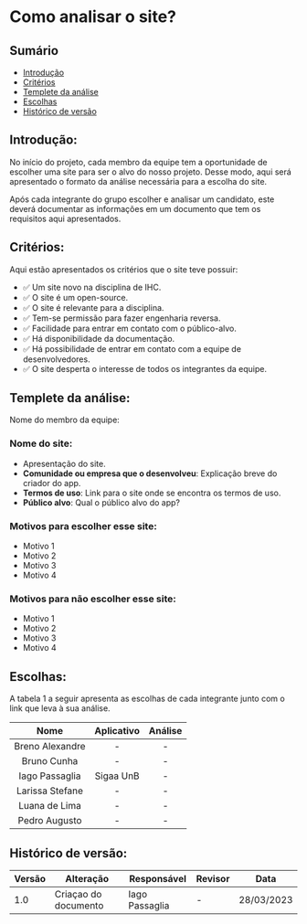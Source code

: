 # Como analisar o site?

## Sumário
* [Introdução](#Introdução)
* [Critérios](#Critérios)
* [Templete da análise](#Templete-da-análise)
* [Escolhas](#Escolhas)
* [Histórico de versão](#Histórico-de-versão)

## Introdução:

  No início do projeto, cada membro da equipe tem a oportunidade de escolher uma site para ser o alvo do nosso projeto. Desse modo, aqui será apresentado o formato da análise necessária para a escolha do site. 
  
  Após cada integrante do grupo escolher e analisar um candidato, este deverá documentar as informações em um documento que tem os requisitos aqui apresentados.
 
## Critérios:

  Aqui estão apresentados os critérios que o site teve possuir:

  - ✅ Um site novo na disciplina de IHC.
  - ✅ O site é um open-source.
  - ✅ O site é relevante para a disciplina.
  - ✅ Tem-se permissão para fazer engenharia reversa.
  - ✅ Facilidade para entrar em contato com o público-alvo.
  - ✅ Há disponibilidade da documentação.
  - ✅ Há possibilidade de entrar em contato com a equipe de desenvolvedores.
  - ✅ O site desperta o interesse de todos os integrantes da equipe.

## Templete da análise:

  Nome do membro da equipe:

  ### Nome do site:

  - Apresentação do site.
  - **Comunidade ou empresa que o desenvolveu**: Explicação breve do criador do app.
  - **Termos de uso**: Link para o site onde se encontra os termos de uso.
  - **Público alvo**: Qual o público alvo do app?
    
  ### Motivos para escolher esse site:

  - Motivo 1
  - Motivo 2
  - Motivo 3
  - Motivo 4

  ### Motivos para não escolher esse site:

  - Motivo 1
  - Motivo 2
  - Motivo 3
  - Motivo 4

## Escolhas:

  A tabela 1 a seguir apresenta as escolhas de cada integrante junto com o link que leva à sua análise.

  | Nome              | Aplicativo                                              | Análise    | 
| :-------------:     | :------------------------------------------------: | :--------------: | 
| Breno Alexandre     | - | - | 
| Bruno Cunha         | - | - | 
| Iago Passaglia      | Sigaa UnB | - | 
| Larissa Stefane     | - | - | 
| Luana de Lima       | - | - | 
| Pedro Augusto       | - | - | 

  

## Histórico de versão:

| Versão | Alteração | Responsável | Revisor | Data |
| - | - | - | - | - |
| 1.0 | Criaçao do documento | Iago Passaglia | - | 28/03/2023
    
